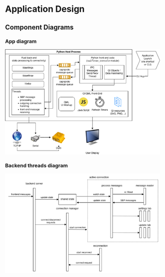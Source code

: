 # Application Design

## Component Diagrams

### App diagram

[![app-diagram](./imgs/app-diagram.png)](https://drive.google.com/file/d/11aZuDy7dvDEKAPkXWeGXg00YpBg7DpqJ/view?usp=sharing)

### Backend threads diagram

[![backend-thds](./imgs/backend-thds-diagram.png)](https://drive.google.com/file/d/1Jn7S5VWLniMTsRJhd19REdngneNeIjIw/view?usp=sharing)
